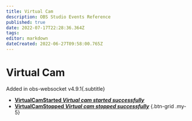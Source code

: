```yaml
---
title: Virtual Cam
description: OBS Studio Events Reference
published: true
date: 2022-07-17T22:28:36.364Z
tags: 
editor: markdown
dateCreated: 2022-06-27T09:58:00.765Z
---
```


# Virtual Cam
Added in obs-websocket v4.9.1{.subtitle}
* [**VirtualCamStarted *Virtual cam started successfully***](/en/Broadcasters/OBS/Archive/Events/Virtual-Cam/VirtualCamStarted)
* [**VirtualCamStopped *Virtual cam stopped successfully***](/en/Broadcasters/OBS/Archive/Events/Virtual-Cam/VirtualCamStopped)
{.btn-grid .my-5}